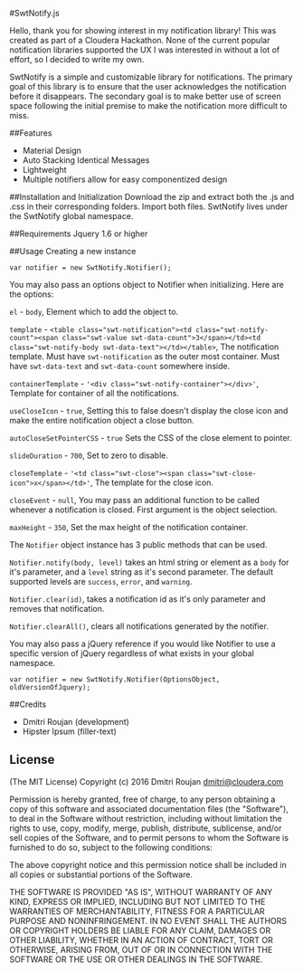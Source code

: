 #SwtNotify.js

Hello, thank you for showing interest in my notification library! This was created as part of a Cloudera Hackathon. None of the current popular notification libraries supported the UX I was interested in without a lot of effort, so I decided to write my own.

SwtNotify is a simple and customizable library for notifications. The primary goal of this library is to ensure that the user acknowledges the notification before it disappears. The secondary goal is to make better use of screen space following the initial premise to make the notification more difficult to miss.

##Features

- Material Design
- Auto Stacking Identical Messages
- Lightweight
- Multiple notifiers allow for easy componentized design

##Installation and Initialization
Download the zip and extract both the .js and .css in their corresponding folders. Import both files. SwtNotify lives under the SwtNotify global namespace.

##Requirements
Jquery 1.6 or higher

##Usage
Creating a new instance

```
var notifier = new SwtNotify.Notifier();

```

You may also pass an options object to Notifier when initializing. Here are the options:

`el` - `body`, Element which to add the object to.

`template` - `<table class="swt-notification"><td class="swt-notify-count"><span class="swt-value swt-data-count">3</span></td><td class="swt-notify-body swt-data-text"></td></table>`, The notification template. Must have `swt-notification` as the outer most container. Must have `swt-data-text` and `swt-data-count` somewhere inside.

`containerTemplate` - `'<div class="swt-notify-container"></div>'`, Template for container of all the notifications.

`useCloseIcon` - `true`, Setting this to false doesn't display the close icon and make the entire notification object a close button.

`autoCloseSetPointerCSS` - `true` Sets the CSS of the close element to pointer.

`slideDuration` - `700`, Set to zero to disable.

`closeTemplate` - `'<td class="swt-close"><span class="swt-close-icon">x</span></td>'`, The template for the close icon.

`closeEvent` - `null`, You may pass an additional function to be called whenever a notification is closed. First argument is the object selection.

`maxHeight` - `350`, Set the max height of the notification container.

The `Notifier` object instance has 3 public methods that can be used.

`Notifier.notify(body, level)` takes an html string or element as a `body` for it's parameter, and a `level` string as it's second parameter. The default supported levels are `success`, `error`, and `warning`.

`Notifier.clear(id)`, takes a notification id as it's only parameter and removes that notification.

`Notifier.clearAll()`, clears all notifications generated by the notifier.

You may also pass a jQuery reference if you would like Notifier to use a specific version of jQuery regardless of what exists in your global namespace.

```
var notifier = new SwtNotify.Notifier(OptionsObject, oldVersionOfJquery);

```

##Credits
- Dmitri Roujan (development)
- Hipster Ipsum (filler-text)

## License
(The MIT License)
Copyright (c) 2016 Dmitri Roujan dmitri@cloudera.com

Permission is hereby granted, free of charge, to any person obtaining a copy of this software and associated documentation files (the "Software"), to deal in the Software without restriction, including without limitation the rights to use, copy, modify, merge, publish, distribute, sublicense, and/or sell copies of the Software, and to permit persons to whom the Software is furnished to do so, subject to the following conditions:

The above copyright notice and this permission notice shall be included in all copies or substantial portions of the Software.

THE SOFTWARE IS PROVIDED "AS IS", WITHOUT WARRANTY OF ANY KIND, EXPRESS OR IMPLIED, INCLUDING BUT NOT LIMITED TO THE WARRANTIES OF MERCHANTABILITY, FITNESS FOR A PARTICULAR PURPOSE AND NONINFRINGEMENT. IN NO EVENT SHALL THE AUTHORS OR COPYRIGHT HOLDERS BE LIABLE FOR ANY CLAIM, DAMAGES OR OTHER LIABILITY, WHETHER IN AN ACTION OF CONTRACT, TORT OR OTHERWISE, ARISING FROM, OUT OF OR IN CONNECTION WITH THE SOFTWARE OR THE USE OR OTHER DEALINGS IN THE SOFTWARE.
